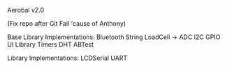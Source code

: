 Aerobal v2.0

(Fix repo after Git Fail 'cause of Anthony)

Base Library Implementations:
Bluetooth
String
LoadCell -> ADC
I2C
GPIO
UI Library
Timers
DHT
ABTest

Library Implementations:
LCDSerial
UART

